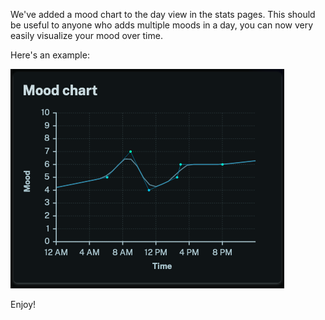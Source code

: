 We've added a mood chart to the day view in the stats pages. This should be useful to anyone who adds multiple moods in a day, you can now very easily visualize your mood over time.

Here's an example:

![Screenshot of the mood chart for the day stats page](screenshot.png "Screenshot of the mood chart for the day stats page")

Enjoy!

